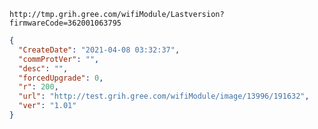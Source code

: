 `http://tmp.grih.gree.com/wifiModule/Lastversion?firmwareCode=362001063795`

```json
{
  "CreateDate": "2021-04-08 03:32:37",
  "commProtVer": "",
  "desc": "",
  "forcedUpgrade": 0,
  "r": 200,
  "url": "http://test.grih.gree.com/wifiModule/image/13996/191632",
  "ver": "1.01"
}
```